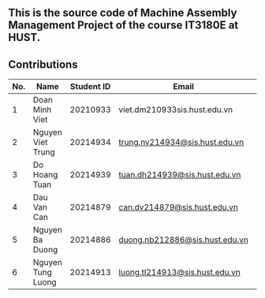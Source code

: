 ## This is the source code of Machine Assembly Management Project of the course IT3180E at HUST.

## Contributions

| No. | Name              | Student ID | Email                                  | Work     |
|-----|-------------------|------------|----------------------------------------|----------|
| 1   | Doan Minh Viet    | 20210933   | viet.dm210933sis.hust.edu.vn           | Backend  |
| 2   | Nguyen Viet Trung | 20214934   | trung.nv214934@sis.hust.edu.vn         | Frontend |
| 3   | Do Hoang Tuan     | 20214939   | tuan.dh214939@sis.hust.edu.vn          | Frontend |
| 4   | Dau Van Can       | 20214879   | can.dv214879@sis.hust.edu.vn           | Frontend |
| 5   | Nguyen Ba Duong   | 20214886   | duong.nb212886@sis.hust.edu.vn         | Backend  |
| 6   | Nguyen Tung Luong | 20214913   | luong.tl214913@sis.hust.edu.vn         | Backend  |
